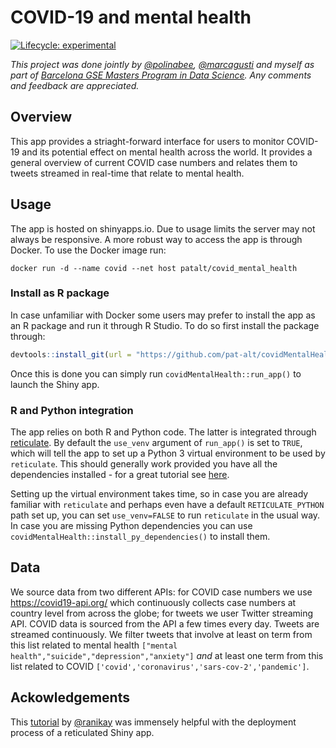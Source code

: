 
<!-- README.md is generated from README.Rmd. Please edit that file -->

# COVID-19 and mental health

<!-- badges: start -->

[![Lifecycle:
experimental](https://img.shields.io/badge/lifecycle-experimental-orange.svg)](https://www.tidyverse.org/lifecycle/#experimental)
<!-- badges: end -->

*This project was done jointly by [@polinabee](https://github.com/polinabee), [@marcagusti](https://github.com/marcagusti) and myself as part of [Barcelona GSE Masters Program in Data
Science](https://www.barcelonagse.eu/study/masters-programs/data-science-methodology). Any comments and feedback are appreciated.*

## Overview

This app provides a striaght-forward interface for users to monitor
COVID-19 and its potential effect on mental health across the world. It
provides a general overview of current COVID case numbers and relates
them to tweets streamed in real-time that relate to mental health.

## Usage

The app is hosted on shinyapps.io. Due to usage limits the server may
not always be responsive. A more robust way to access the app is through
Docker. To use the Docker image run:

    docker run -d --name covid --net host patalt/covid_mental_health

### Install as R package

In case unfamiliar with Docker some users may prefer to install the app
as an R package and run it through R Studio. To do so first install the
package through:

``` r
devtools::install_git(url = "https://github.com/pat-alt/covidMentalHealth.git", branch = "main")
```

Once this is done you can simply run `covidMentalHealth::run_app()` to
launch the Shiny app.

### R and Python integration

The app relies on both R and Python code. The latter is integrated
through [reticulate](https://rstudio.github.io/reticulate/). By default
the `use_venv` argument of `run_app()` is set to `TRUE`, which will tell
the app to set up a Python 3 virtual environment to be used by
`reticulate`. This should generally work provided you have all the
dependencies installed - for a great tutorial see
[here](https://github.com/ranikay/shiny-reticulate-app).

Setting up the virtual environment takes time, so in case you are
already familiar with `reticulate` and perhaps even have a default
`RETICULATE_PYTHON` path set up, you can set `use_venv=FALSE` to run
`reticulate` in the usual way. In case you are missing Python
dependencies you can use `covidMentalHealth::install_py_dependencies()`
to install them.

## Data

We source data from two different APIs: for COVID case numbers we use
<https://covid19-api.org/> which continuously collects case numbers at
country level from across the globe; for tweets we user Twitter
streaming API. COVID data is sourced from the API a few times every day.
Tweets are streamed continuously. We filter tweets that involve at least
on term from this list related to mental health
`["mental health","suicide","depression","anxiety"]` *and* at least one
term from this list related to COVID
`['covid','coronavirus','sars-cov-2','pandemic']`.

## Ackowledgements

This [tutorial](https://github.com/ranikay/shiny-reticulate-app) by [@ranikay]((https://github.com/ranikay)) was immensely helpful with the deployment process of a reticulated Shiny app. 
